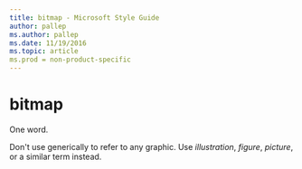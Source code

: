 ```yaml
---
title: bitmap - Microsoft Style Guide
author: pallep
ms.author: pallep
ms.date: 11/19/2016
ms.topic: article
ms.prod = non-product-specific
---
```


# bitmap

One word. 

Don't use generically to refer to any graphic. Use *illustration*, *figure*, *picture*, or a similar term instead.
